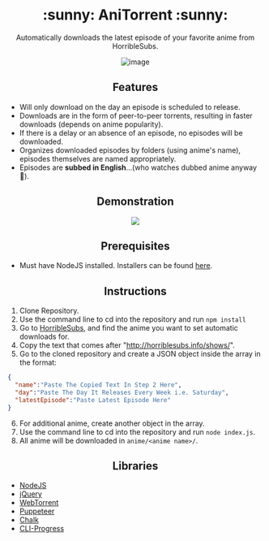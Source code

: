 <h1 align="center">:sunny: AniTorrent :sunny:</h1>

<p align="center">Automatically downloads the latest episode of your favorite anime from HorribleSubs.</p>

<p align="center">
  <img src="https://i.imgur.com/LxpLI6A.jpg" alt="image">
</p>

<h2 align="center">Features</h2>

* Will only download on the day an episode is scheduled to release.
* Downloads are in the form of peer-to-peer torrents, resulting in faster downloads (depends on anime popularity).
* If there is a delay or an absence of an episode, no episodes will be downloaded.
* Organizes downloaded episodes by folders (using anime's name), episodes themselves are named appropriately.
* Episodes are **subbed in English**...(who watches dubbed anime anyway :poop:).

<h2 align="center">Demonstration</h2>

<p align="center">
  <a href="https://www.youtube.com/watch?v=HO3uTBC0Ilo">
    <img src="https://i.imgur.com/CjAIDjN.png">
  </a>
</p>

<h2 align="center">Prerequisites</h2>

* Must have NodeJS installed. Installers can be found [here](https://nodejs.org/en/download/).

<h2 align="center">Instructions</h2>

1. Clone Repository.
2. Use the command line to cd into the repository and run ```npm install```
3. Go to [HorribleSubs](horriblesubs.info), and find the anime you want to set automatic downloads for.
4. Copy the text that comes after "http://horriblesubs.info/shows/".
5. Go to the cloned repository and create a JSON object inside the array in the format:
  ```json
  {
    "name":"Paste The Copied Text In Step 2 Here",
    "day":"Paste The Day It Releases Every Week i.e. Saturday",
    "latestEpisode":"Paste Latest Episode Here"
  }  
  ```
6. For additional anime, create another object in the array.
7. Use the command line to cd into the repository and run ```node index.js```.
8. All anime will be downloaded in ```anime/<anime name>/```.

<h2 align="center">Libraries</h2>

* [NodeJS](https://nodejs.org)
* [jQuery](https://jquery.com/)
* [WebTorrent](https://github.com/webtorrent/webtorrent)
* [Puppeteer](https://github.com/GoogleChrome/puppeteer)
* [Chalk](https://github.com/chalk/chalk)
* [CLI-Progress](https://github.com/AndiDittrich/Node.CLI-Progress)
